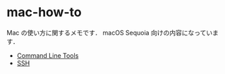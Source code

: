 # mac-how-to

Mac の使い方に関するメモです．
macOS Sequoia 向けの内容になっています．

- [Command Line Tools](command-line-tools)
- [SSH](ssh)
